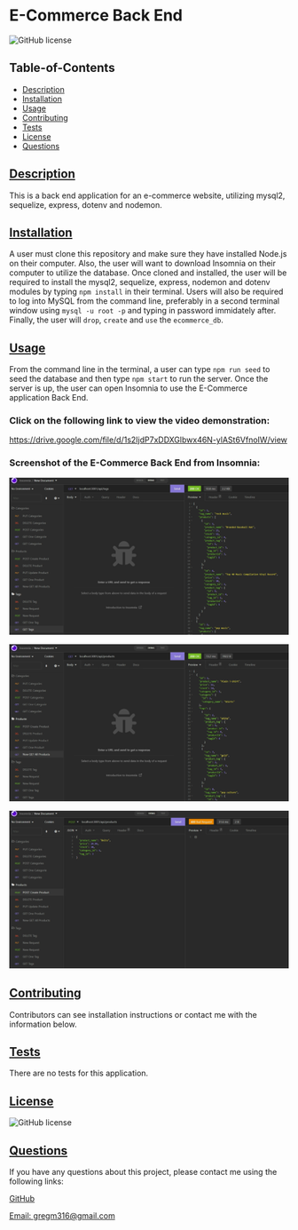 # E-Commerce Back End

![GitHub license](https://img.shields.io/badge/license-MIT-blue.svg)

## Table-of-Contents

- [Description](#description)
- [Installation](#installation)
- [Usage](#usage)
- [Contributing](#contributing)
- [Tests](#tests)
- [License](#license)
- [Questions](#questions)

## [Description](#table-of-contents)

This is a back end application for an e-commerce website, utilizing mysql2, sequelize, express, dotenv and nodemon. 

## [Installation](#table-of-contents)

A user must clone this repository and make sure they have installed Node.js on their computer. Also, the user will want to download Insomnia on their computer to utilize the database. Once cloned and installed, the user will be required to install the mysql2, sequelize, express, nodemon and dotenv modules by typing `npm install` in their terminal. Users will also be required to log into MySQL from the command line, preferably in a second terminal window using `mysql -u root -p` and typing in password immidately after. Finally, the user will `drop`, `create` and `use` the `ecommerce_db`.

## [Usage](#table-of-contents)

From the command line in the terminal, a user can type `npm run seed` to seed the database and then type `npm start` to run the server. Once the server is up, the user can open Insomnia to use the E-Commerce application Back End. 

### **Click on the following link to view the video demonstration:**
https://drive.google.com/file/d/1s2IjdP7xDDXGlbwx46N-ylASt6VfnoIW/view

### **Screenshot of the E-Commerce Back End from Insomnia:**

![E-Commerce Back End](./assets/images/e-commerce-img.png)

![E-Commerce-2](./assets/images/e-commerce-img-2.png)

![E-Commerce-3](./assets/images/e-commerce-img-3.png)

## [Contributing](#table-of-contents)

Contributors can see installation instructions or contact me with the information below.

## [Tests](#table-of-contents)

There are no tests for this application.

## [License](#table-of-contents)

![GitHub license](https://img.shields.io/badge/license-MIT-blue.svg)

## [Questions](#table-of-contents)

If you have any questions about this project, please contact me using the following links:

[GitHub](https://github.com/Gregm316)

[Email: gregm316@gmail.com](mailto:gregm316@gmail.com)
